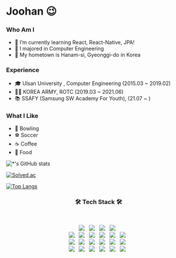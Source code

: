 # Joohan 😉
### Who Am I   
- 🌱 I’m currently learning React, React-Native, JPA! 
- 🥇 I majored in Computer Engineering
- 🚅 My hometown is Hanam-si, Gyeonggi-do in Korea 
        
### Experience
- 🎓 Ulsan University , Computer Engineering (2015.03 ~ 2019.02)
- :guardsman: KOREA ARMY, ROTC (2019.03 ~ 2021.06)
- :books: SSAFY (Samsung SW Academy For Youth), (21.07 ~ )  

### What I Like
- :bowling: Bowling
- :soccer: Soccer
- :coffee: Coffee 
- :meat_on_bone: Food


![*'s GitHub stats](https://github-readme-stats.vercel.app/api?username=parkjoohan&show_icons=true&theme=radical) 

[![Solved.ac](http://mazassumnida.wtf/api/generate_badge?boj=alex0317)](https://solved.ac/profile/alex0317)

[![Top Langs](https://github-readme-stats.vercel.app/api/top-langs/?username=parkjoohan)](https://github.com/parkjoohan/github-readme-stats)


<h3 align="center"><b>🛠 Tech Stack 🛠</b></h3>
</br>
<p align="center">
<img src="https://img.shields.io/badge/JAVA-007396?style=flat&logo=CSS3&logoColor=white"/></a> &nbsp
<img src="https://img.shields.io/badge/JavaScript-F7DF1E?style=flat&logo=JavaScript&logoColor=white"/></a> &nbsp
<img src="https://img.shields.io/badge/TypeScript-3178C6?style=flat&logo=TypeScript&logoColor=white"/></a> &nbsp
<img src="https://img.shields.io/badge/Tython-3776AB?style=flat&logo=python&logoColor=white"/></a> &nbsp<br />
<img src="https://img.shields.io/badge/Spring-6DB33F?style=flat&logo=spring&logoColor=white"/></a> &nbsp
<img src="https://img.shields.io/badge/React.js-61DAFB?style=flat&logo=react&logoColor=white"/></a> &nbsp
<img src="https://img.shields.io/badge/React Native-61DAFB?style=flat&logo=react&logoColor=white"/></a> &nbsp
<img src="https://img.shields.io/badge/Next.js-000000?style=flat&logo=next.js&logoColor=white"/></a> &nbsp
<img src="https://img.shields.io/badge/Vue.js-4FC08D?style=flat&logo=vue.js&logoColor=white"/></a> &nbsp
<img src="https://img.shields.io/badge/Redux-764ABC?style=flat&logo=redux&logoColor=white"/></a> &nbsp <br />
<img src="https://img.shields.io/badge/Bootstrap-7952B3?style=flat&logo=bootstrap&logoColor=white"/></a> &nbsp
<img src="https://img.shields.io/badge/HTML5-E34F26?style=flat&logo=HTML5&logoColor=white"/></a> &nbsp
<img src="https://img.shields.io/badge/CSS3-1572B6?style=flat&logo=CSS3&logoColor=white"/></a> &nbsp
<img src="https://img.shields.io/badge/Styled Components-DB7093?style=flat&logo=styled-components&logoColor=white"/></a> &nbsp
<img src="https://img.shields.io/badge/Sass-CC6699?style=flat&logo=sass&logoColor=white"/></a> &nbsp
<img src="https://img.shields.io/badge/JQuery-0769AD?style=flat&logo=jquery&logoColor=white"/></a> &nbsp <br/>
<img src="https://img.shields.io/badge/MySQL-4479A1?style=flat&logo=MySQL&logoColor=white"/></a> &nbsp
<img src="https://img.shields.io/badge/Jira-0052CC?style=flat&logo=jira&logoColor=white"/></a> &nbsp
<img src="https://img.shields.io/badge/GitHub-181717?style=flat&logo=github&logoColor=white"/></a> &nbsp
<img src="https://img.shields.io/badge/GitLab-FCA121?style=flat&logo=gitlab&logoColor=white"/></a> &nbsp
<img src="https://img.shields.io/badge/Mattermost-0058CC?style=flat&logo=mattermost&logoColor=white"/></a> &nbsp
<img src="https://img.shields.io/badge/Jenkins-D24939?style=flat&logo=jenkins&logoColor=white"/></a> &nbsp
</p> 

